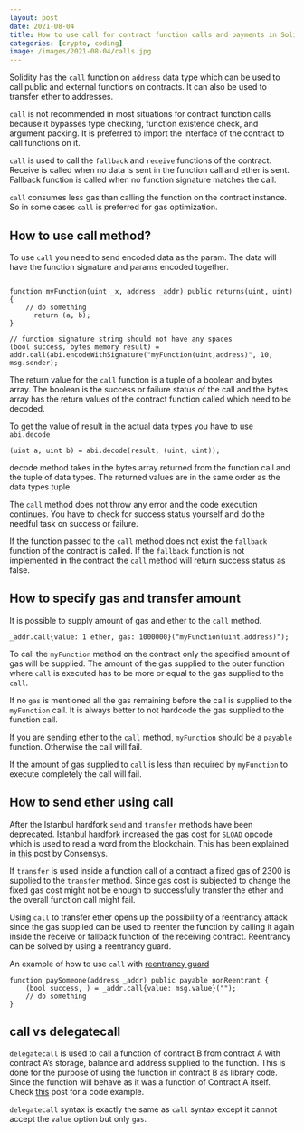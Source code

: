 ```yaml
---
layout: post
date: 2021-08-04
title: How to use call for contract function calls and payments in Solidity
categories: [crypto, coding]
image: /images/2021-08-04/calls.jpg
---
```


Solidity has the `call` function on `address` data type which can be used to call public and external functions on contracts. It can also be used to transfer ether to addresses.

`call` is not recommended in most situations for contract function calls because it bypasses type checking, function existence check, and argument packing. It is preferred to import the interface of the contract to call functions on it.

`call` is used to call the `fallback` and `receive` functions of the contract. Receive is called when no data is sent in the function call and ether is sent. Fallback function is called when no function signature matches the call.

`call` consumes less gas than calling the function on the contract instance. So in some cases `call` is preferred for gas optimization.

<!--more-->

## How to use call method?
To use `call` you need to send encoded data as the param. The data will have the function signature and params encoded together.

```solidity

function myFunction(uint _x, address _addr) public returns(uint, uint) {
    // do something
	  return (a, b);
}

// function signature string should not have any spaces
(bool success, bytes memory result) = addr.call(abi.encodeWithSignature("myFunction(uint,address)", 10, msg.sender);
```

The return value for the `call` function is a tuple of a boolean and bytes array. The boolean is the success or failure status of the call and the bytes array has the return values of the contract function called which need to be decoded.

To get the value of result in the actual data types you have to use `abi.decode`

```solidity
(uint a, uint b) = abi.decode(result, (uint, uint));
```

decode method takes in the bytes array returned from the function call and the tuple of data types. The returned values are in the same order as the data types tuple.

The 	`call` method does not throw any error and the code execution continues. You have to check for success status yourself and do the needful task on success or failure.

If the function passed to the `call` method does not exist the `fallback` function of the contract is called. If the `fallback` function is not implemented in the contract the `call` method will return success status as false.

## How to specify gas and transfer amount
It is possible to supply amount of gas and ether to the `call` method.
```solidity
_addr.call{value: 1 ether, gas: 1000000}("myFunction(uint,address)");
```

To call the `myFunction` method on the contract only the specified amount of gas will be supplied. The amount of the gas supplied to the outer function where `call` is executed has to be more or equal to the gas supplied to the `call`.

If no `gas` is mentioned all the gas remaining before the call is supplied to the `myFunction` call. It is always better to not hardcode the gas supplied to the function call.

If you are sending ether to the `call`  method,  `myFunction`  should be a `payable` function. Otherwise the call will fail.

If the amount of gas supplied to `call` is less than required by `myFunction` to execute completely the call will fail.

## How to send ether using call
After the Istanbul hardfork  `send` and `transfer` methods have been deprecated. Istanbul hardfork increased the gas cost for `SLOAD` opcode which is used to read a word from the blockchain. This has been explained in [this](https://consensys.net/diligence/blog/2019/09/stop-using-soliditys-transfer-now/) post by Consensys.

If `transfer`  is used inside a function call of a contract a fixed gas of 2300 is supplied to the `transfer` method. Since gas cost is subjected to change the fixed gas cost might not be enough to successfully transfer the ether and the overall function call might fail.

Using `call` to transfer ether opens up the possibility of a reentrancy attack since the gas supplied can be used to reenter the function by calling it again inside the receive or fallback function of the receiving contract. Reentrancy can be solved by using a reentrancy guard.
 
An example of how to use `call` with [reentrancy guard](https://docs.openzeppelin.com/contracts/4.x/api/security#ReentrancyGuard)
```solidity
function paySomeone(address _addr) public payable nonReentrant {
    (bool success, ) = _addr.call{value: msg.value}("");
    // do something
}
``` 

## call vs delegatecall
`delegatecall` is used to call a function of contract B from contract A with contract A’s storage, balance and address supplied to the function. This is done for the purpose of using the function in contract B as library code. Since the function will behave as it was a function of Contract A itself. Check [this](https://solidity-by-example.org/delegatecall/) post for a code example. 

`delegatecall` syntax is exactly the same as `call` syntax except it cannot accept the `value` option but only `gas`.
